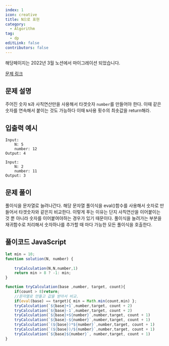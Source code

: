 ```yaml
---
index: 1
icon: creative
title: N으로 표현
category:
  - Algorithm
tag:
  - dp
editLink: false
contributors: false
---
```

해당페이지는 2022년 3월 노션에서 마이그레이션 되었습니다.   

[문제 링크](https://programmers.co.kr/learn/courses/30/lessons/42895)

## 문제 설명

주어진 숫자 `N`과 사칙연산만을 사용해서 타겟숫자 `number`를 만들어야 한다. 이때 같은 숫자를 연속해서 붙이는 것도 가능하다 
이때 `N`사용 횟수의 최솟값을 return해라. 

## 입출력 예시
```
Input:
    N: 5
    number: 12
Output: 4

Input:
    N: 2
    number: 11
Output: 3
```


## 문제 풀이

풀이식을 문자열로 늘려나간다. 해당 문자열 풀이식을 eval()함수를 사용해서 숫자로 만들어서 타겟숫자와 같은지 비교한다.
이렇게 푸는 이유는 단지 사칙연산을 이어붙이는 것 뿐 아니라 숫자를 이어붙여야하는 경우가 있기 때문이다. 
풀이식을 늘려가는 부분을 재귀함수로 처리해서 숫자하나를 추가할 때 마다 가능한 모든 풀이식을 호출한다.

## 풀이코드 JavaScript

```js
let min = 10;
function solution(N, number) {
     
    tryCalculation(N,N,number,1)
    return min > 8 ? -1: min;
}

function tryCalculation(base ,number, target, count){
    if(count > 8)return;
    //문자열로 만들고 값을 받아서 비교.
    if(eval(base) == target){ min = Math.min(count,min) };
    tryCalculation(`${base}+1`,number,target, count + 2)
    tryCalculation(`${base}-1`,number,target, count + 2)
    tryCalculation(`${base}+${number}`,number,target, count + 1)
    tryCalculation(`${base}-${number}`,number,target, count + 1)
    tryCalculation(`(${base})*${number}`,number,target, count + 1)
    tryCalculation(`(${base})/${number}`,number,target, count + 1)
    tryCalculation(`${base}${number}`, number,target, count + 1)
}
```
